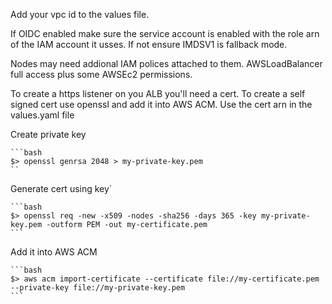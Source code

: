 Add your vpc id to the values file. 

If OIDC enabled make sure the service account is enabled with the role arn of the IAM account it usses.  If not ensure IMDSV1 is fallback mode.   

Nodes may need addional IAM polices attached to them. AWSLoadBalancer full access plus some AWSEc2 permissions. 

To create a https listener on you ALB you'll need a cert.  To create a self signed cert use openssl and add it into AWS ACM.  Use the cert arn in the values.yaml file


Create private key

    ```bash
    $> openssl genrsa 2048 > my-private-key.pem
    ``
Generate cert using key`

    ```bash
    $> openssl req -new -x509 -nodes -sha256 -days 365 -key my-private-key.pem -outform PEM -out my-certificate.pem
    ```
Add it into AWS ACM

    ```bash
    $> aws acm import-certificate --certificate file://my-certificate.pem --private-key file://my-private-key.pem
    ```

